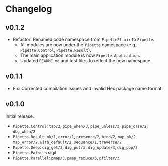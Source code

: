 # Changelog

## v0.1.2

*   Refactor: Renamed code namespace from `PipetteElixir` to `Pipette`.
    *   All modules are now under the `Pipette` namespace (e.g., `Pipette.Control`, `Pipette.Result`).
    *   The main application module is now `Pipette.Application`.
    *   Updated `README.md` and test files to reflect the new namespace.

## v0.1.1

*   Fix: Corrected compilation issues and invalid Hex package name format.

## v0.1.0

Initial release.

*   `Pipette.Control`: `tap/2`, `pipe_when/3`, `pipe_unless/3`, `pipe_case/2`, `dbg_when/2`
*   `Pipette.Result`: `ok/1`, `error/1`, `presence/2`, `bind/2`, `map_ok/2`, `map_error/2`, `with_default/2`, `sequence/1`, `traverse/2`
*   `Pipette.Deep`: `dig_get/3`, `dig_put/3`, `dig_update/3`, `dig_pop/2`
*   `Pipette.Path`: `~p` sigil
*   `Pipette.Parallel`: `pmap/3`, `pmap_reduce/5`, `pfilter/3`
